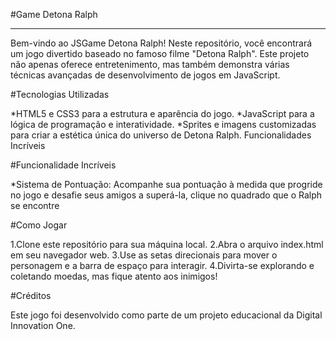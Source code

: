 #Game Detona Ralph
_____________________________________________________________________________________________________________________________

Bem-vindo ao JSGame Detona Ralph! Neste repositório, você encontrará um jogo divertido baseado no famoso filme "Detona Ralph". Este projeto não apenas oferece entretenimento, mas também demonstra várias técnicas avançadas de desenvolvimento de jogos em JavaScript.

#Tecnologias Utilizadas

*HTML5 e CSS3 para a estrutura e aparência do jogo.
*JavaScript para a lógica de programação e interatividade.
*Sprites e imagens customizadas para criar a estética única do universo de Detona Ralph.
Funcionalidades Incríveis

#Funcionalidade Incríveis

*Sistema de Pontuação: Acompanhe sua pontuação à medida que progride no jogo e desafie seus amigos a superá-la, clique no quadrado que o Ralph se encontre

#Como Jogar

1.Clone este repositório para sua máquina local.
2.Abra o arquivo index.html em seu navegador web.
3.Use as setas direcionais para mover o personagem e a barra de espaço para interagir.
4.Divirta-se explorando e coletando moedas, mas fique atento aos inimigos!

#Créditos

Este jogo foi desenvolvido como parte de um projeto educacional da Digital Innovation One.

